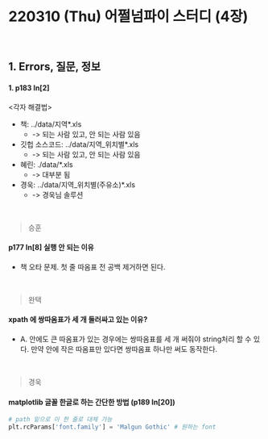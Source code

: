 # 220310 (Thu) 어쩔넘파이 스터디 (4장)

<br>

## 1. Errors, 질문, 정보

#### 1. p183 In[2]

<각자 해결법>

- 책: ../data/지역*.xls
  - -> 되는 사람 있고, 안 되는 사람 있음
- 깃헙 소스코드: ../data/지역_위치별*.xls
  - -> 되는 사람 있고, 안 되는 사람 있음
- 혜린: ./data/*.xls
  - -> 대부분 됨
- 경욱: ../data/지역_위치별(주유소)*.xls
  - -> 경욱님 솔루션

<br>

> 승훈

#### p177 In[8] 실행 안 되는 이유

- 책 오타 문제. 첫 줄 따옴표 전 공백 제거하면 된다.

<br>

> 완택

#### xpath 에 쌍따옴표가 세 개 둘러싸고 있는 이유?

- A. 안에도 큰 따옴표가 있는 경우에는 쌍따옴표를 세 개 써줘야 string처리 할 수 있다. 만약 안에 작은 따옴표만 있다면 쌍따옴표 하나만 써도 동작한다.

<br>

> 경욱

#### matplotlib 글꼴 한글로 하는 간단한 방법 (p189 In[20])

```python
# path 밑으로 이 한 줄로 대체 가능
plt.rcParams['font.family'] = 'Malgun Gothic' # 원하는 font
```

